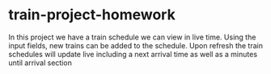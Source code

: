 # train-project-homework
In this project we have a train schedule we can view in live time. Using the input fields, new trains can be added to the schedule. Upon refresh the train schedules will update live including a next arrival time as well as a minutes until arrival section
